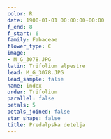 ```yaml
---
color: R
date: 1900-01-01 00:00:00+00:00
f_end: 8
f_start: 6
family: Fabaceae
flower_type: C
image:
- M_G_3078.JPG
latin: Trifolium alpestre
lead: M_G_3078.JPG
lead_sample: false
name: index
order: Trifolium
parallel: false
petals: 5
petals_joined: false
star_shape: false
title: Predalpska detelja
---
```


